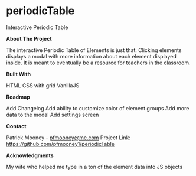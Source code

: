 # periodicTable
Interactive Periodic Table

**About The Project**

The interactive Periodic Table of Elements is just that. Clicking elements displays a modal with more information about each element displayed inside. It is meant to eventually be a resource for teachers in the classroom.


**Built With**

HTML
CSS with grid
VanillaJS


**Roadmap**

Add Changelog
Add ability to customize color of element groups
Add more data to the modal
Add settings screen


**Contact**

Patrick Mooney - pfmooney@me.com
Project Link: https://github.com/pfmooney1/periodicTable


**Acknowledgments**

My wife who helped me type in a ton of the element data into JS objects
